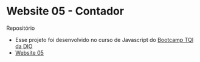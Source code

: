 # Website 05 - Contador

Repositório
- Esse projeto foi desenvolvido no curso de Javascript do [Bootcamp TQI da DIO](https://www.dio.me/bootcamp/tqi-fullstack-developer)
- [Website 05](https://crystal-puzzling-print.glitch.me/)